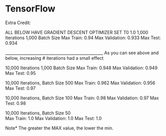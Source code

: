 # TensorFlow

Extra Credit:

ALL BELOW HAVE GRADIENT DESCENT OPTIMIZER SET T0 1.0
1,000 Iterations
1,000 Batch Size
Max Train: 0.94
Max Validation: 0.933
Max Test: 0.934

_________________________________________________ As you can see above and below, increasing # iterations had a small effect

10,000 Iterations
1,000 Batch Size
Max Train: 0.948
Max Validation: 0.949
Max Test: 0.95


10,000 Iterations, Batch Size 500
Max Train: 0.962
Max Validation: 0.956
Max Test: 0.97

10,000 Iterations, Batch Size 100
Max Train: 0.98
Max Validation: 0.97
Max Test: 0.98



10,000 Iterations, Batch Size 50          
Max Train: 1.0
Max Validation: 1.0
Max Test: 1.0

Note* The greater the MAX value, the lower the min.
